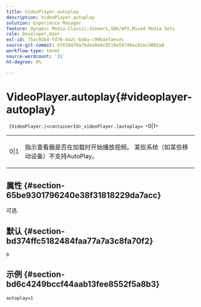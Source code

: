 ```yaml
---
title: VideoPlayer.autoplay
description: VideoPlayer.autoplay
solution: Experience Manager
feature: Dynamic Media Classic,Viewers,SDK/API,Mixed Media Sets
role: Developer,User
exl-id: 75ac93b4-fd76-4a2c-ba6a-c99baefaecec
source-git-commit: 6f838470a7bdea8e8c0219e59746ec82ecd802a8
workflow-type: tm+mt
source-wordcount: '31'
ht-degree: 9%

---
```


# VideoPlayer.autoplay{#videoplayer-autoplay}

` [VideoPlayer.|<containerId>_videoPlayer.]autoplay= *`0|1`*`

<table id="table_C616483932C2482CA9794DDD7313FD7C"> 
 <tbody> 
  <tr> 
   <td colname="col1"> <p> <span class="codeph"> <span class="varname"> 0|1</span> </span> </p> </td> 
   <td colname="col2"> <p> 指示查看器是否在加载时开始播放视频。 某些系统（如某些移动设备）不支持AutoPlay。 </p> </td> 
  </tr> 
 </tbody> 
</table>

## 属性 {#section-65be9301796240e38f31818229da7acc}

可选.

## 默认 {#section-bd374ffc5182484faa77a7a3c8fa70f2}

`0`

## 示例 {#section-bd6c4249bccf44aab13fee8552f5a8b3}

`autoplay=1`
